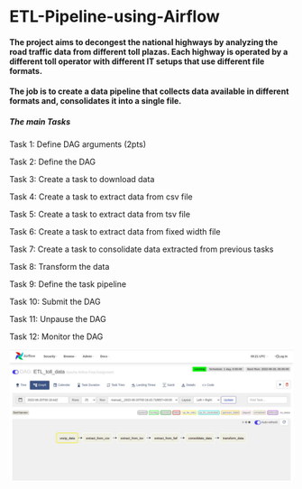 # ETL-Pipeline-using-Airflow

#### The project aims to decongest the national highways by analyzing the road traffic data from different toll plazas. Each highway is operated by a different toll operator with different IT setups that use different file formats. 

#### The job is to create a data pipeline that collects data available in different formats and, consolidates it into a single file.

##### The main Tasks

Task 1: Define DAG arguments (2pts)

Task 2: Define the DAG 

Task 3: Create a task to download data 

Task 4: Create a task to extract data from csv file 

Task 5: Create a task to extract data from tsv file 

Task 6: Create a task to extract data from fixed width file 

Task 7: Create a task to consolidate data extracted from previous tasks 

Task 8: Transform the data 

Task 9: Define the task pipeline 

Task 10: Submit the DAG 

Task 11: Unpause the DAG 

Task 12: Monitor the DAG 

![alt text](https://github.com/aia-elkashef/ETL-Pipeline-using-Airflow/blob/main/dag_runs.jpg)

